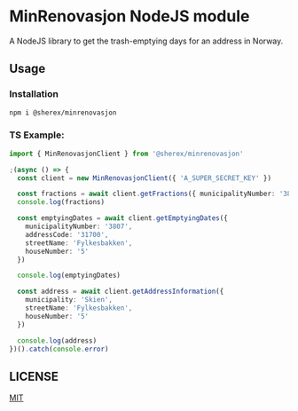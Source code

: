 # MinRenovasjon NodeJS module
A NodeJS library to get the trash-emptying days for an address in Norway.

## Usage
### Installation
```sh
npm i @sherex/minrenovasjon
```

### TS Example:
```ts
import { MinRenovasjonClient } from '@sherex/minrenovasjon'

;(async () => {
  const client = new MinRenovasjonClient({ 'A_SUPER_SECRET_KEY' })

  const fractions = await client.getFractions({ municipalityNumber: '3807' })
  console.log(fractions)

  const emptyingDates = await client.getEmptyingDates({
    municipalityNumber: '3807',
    addressCode: '31700',
    streetName: 'Fylkesbakken',
    houseNumber: '5'
  })

  console.log(emptyingDates)

  const address = await client.getAddressInformation({
    municipality: 'Skien',
    streetName: 'Fylkesbakken',
    houseNumber: '5'
  })

  console.log(address)
})().catch(console.error)
```

## LICENSE
[MIT](LICENSE)
